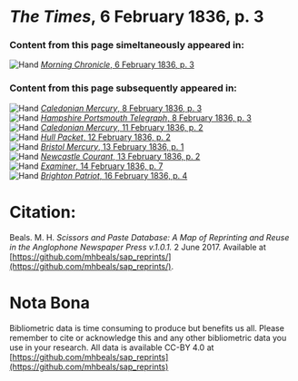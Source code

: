# *The Times*, 6 February 1836, p. 3  
  
### Content from this page simeltaneously appeared in:  
![Hand](http://scissorsandpaste.net/wp-content/uploads/2017/06/smallhandpointer.png) [*Morning Chronicle*, 6 February 1836, p. 3](https://mhbeals.github.io/sap_html/Morning-Chronicle/Morning-Chronicle-6-February-1836-p-3)  
  
### Content from this page subsequently appeared in:  
![Hand](http://scissorsandpaste.net/wp-content/uploads/2017/06/smallhandpointer.png) [*Caledonian Mercury*, 8 February 1836, p. 3](https://mhbeals.github.io/sap_html/Caledonian-Mercury/Caledonian-Mercury-8-February-1836-p-3)  
![Hand](http://scissorsandpaste.net/wp-content/uploads/2017/06/smallhandpointer.png) [*Hampshire Portsmouth Telegraph*, 8 February 1836, p. 3](https://mhbeals.github.io/sap_html/Hampshire-Portsmouth-Telegraph/Hampshire-Portsmouth-Telegraph-8-February-1836-p-3)  
![Hand](http://scissorsandpaste.net/wp-content/uploads/2017/06/smallhandpointer.png) [*Caledonian Mercury*, 11 February 1836, p. 2](https://mhbeals.github.io/sap_html/Caledonian-Mercury/Caledonian-Mercury-11-February-1836-p-2)  
![Hand](http://scissorsandpaste.net/wp-content/uploads/2017/06/smallhandpointer.png) [*Hull Packet*, 12 February 1836, p. 2](https://mhbeals.github.io/sap_html/Hull-Packet/Hull-Packet-12-February-1836-p-2)  
![Hand](http://scissorsandpaste.net/wp-content/uploads/2017/06/smallhandpointer.png) [*Bristol Mercury*, 13 February 1836, p. 1](https://mhbeals.github.io/sap_html/Bristol-Mercury/Bristol-Mercury-13-February-1836-p-1)  
![Hand](http://scissorsandpaste.net/wp-content/uploads/2017/06/smallhandpointer.png) [*Newcastle Courant*, 13 February 1836, p. 2](https://mhbeals.github.io/sap_html/Newcastle-Courant/Newcastle-Courant-13-February-1836-p-2)  
![Hand](http://scissorsandpaste.net/wp-content/uploads/2017/06/smallhandpointer.png) [*Examiner*, 14 February 1836, p. 7](https://mhbeals.github.io/sap_html/Examiner/Examiner-14-February-1836-p-7)  
![Hand](http://scissorsandpaste.net/wp-content/uploads/2017/06/smallhandpointer.png) [*Brighton Patriot*, 16 February 1836, p. 4](https://mhbeals.github.io/sap_html/Brighton-Patriot/Brighton-Patriot-16-February-1836-p-4)  


# Citation: 

Beals. M. H. *Scissors and Paste Database: A Map of Reprinting and Reuse in the Anglophone Newspaper Press v.1.0.1.* 2 June 2017. Available at [https://github.com/mhbeals/sap_reprints/](https://github.com/mhbeals/sap_reprints/). 

# Nota Bona

Bibliometric data is time consuming to produce but benefits us all. Please remember to cite or acknowledge this and any other bibliometric data you use in your research. All data is available CC-BY 4.0 at [https://github.com/mhbeals/sap_reprints](https://github.com/mhbeals/sap_reprints)